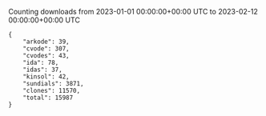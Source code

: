 
Counting downloads from 2023-01-01 00:00:00+00:00 UTC to 2023-02-12 00:00:00+00:00 UTC

```
{
    "arkode": 39,
    "cvode": 307,
    "cvodes": 43,
    "ida": 78,
    "idas": 37,
    "kinsol": 42,
    "sundials": 3871,
    "clones": 11570,
    "total": 15987
}
```
